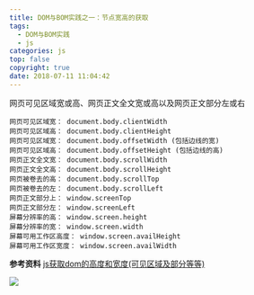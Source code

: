 ```yaml
---
title: DOM与BOM实践之一：节点宽高的获取
tags:
  - DOM与BOM实践
  - js
categories: js
top: false
copyright: true
date: 2018-07-11 11:04:42
---
```

网页可见区域宽或高、网页正文全文宽或高以及网页正文部分左或右
<!--more-->
```
网页可见区域宽： document.body.clientWidth 
网页可见区域高： document.body.clientHeight 
网页可见区域宽： document.body.offsetWidth (包括边线的宽) 
网页可见区域高： document.body.offsetHeight (包括边线的高) 
网页正文全文宽： document.body.scrollWidth 
网页正文全文高： document.body.scrollHeight 
网页被卷去的高： document.body.scrollTop 
网页被卷去的左： document.body.scrollLeft 
网页正文部分上： window.screenTop 
网页正文部分左： window.screenLeft 
屏幕分辨率的高： window.screen.height 
屏幕分辨率的宽： window.screen.width 
屏幕可用工作区高度： window.screen.availHeight 
屏幕可用工作区宽度： window.screen.availWidth 
```


**参考资料**
[js获取dom的高度和宽度(可见区域及部分等等)](https://www.jb51.net/article/38419.htm)

![](http://oankigr4l.bkt.clouddn.com/wexin.png)